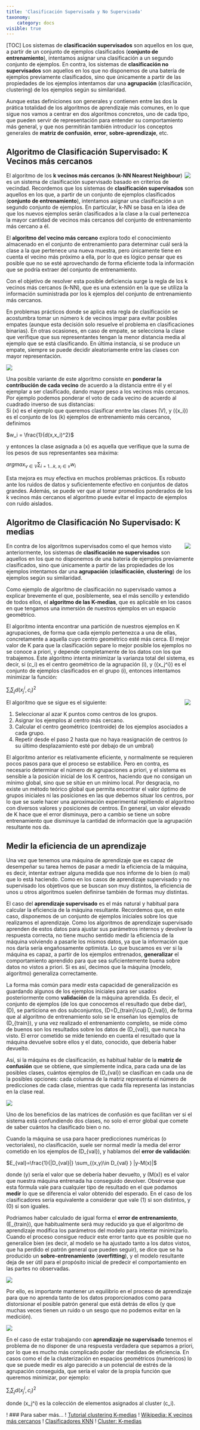 ```yaml
---
title: 'Clasificación Supervisada y No Supervisada'
taxonomy:
    category: docs
visible: true
---
```


[TOC]
Los sistemas de **clasificación supervisados** son aquellos en los que, a partir de un conjunto de ejemplos clasificados (**conjunto de entrenamiento**), intentamos asignar una clasificación a un segundo conjunto de ejemplos. En contra, los sistemas de **clasificación no supervisados** son aquellos en los que no disponemos de una batería de ejemplos previamente clasificados, sino que únicamente a partir de las propiedades de los ejemplos intentamos dar una **agrupación** (clasificación, clustering) de los ejemplos según su similaridad.

Aunque estas definiciones son generales y contienen entre las dos la prática totalidad de los algoritmos de aprendizaje más comunes, en lo que sigue nos vamos a centrar en dos algoritmos concretos, uno de cada tipo, que pueden servir de representación para entender su comportamiento más general, y que nos permitirán también introducir los conceptos generales de **matriz de confusión**, **error**, **sobre-aprendizaje**, etc.

## Algoritmo de Clasificación Supervisado: K Vecinos más cercanos

<img style="float:right;margin:0 10px 10px 0;" src="http://www.cs.us.eshttp://upload.wikimedia.org/wikipedia/commons/e/e7/KnnClassification.svg"/> El algoritmo de los **k vecinos más cercanos** (**k-NN Nearest Neighbour**) es un sistema de clasificación supervisado basado en criterios de vecindad. Recordemos que los sistemas de **clasificación supervisados** son aquellos en los que, a partir de un conjunto de ejemplos clasificados (**conjunto de entrenamiento**), intentamos asignar una clasificación a un segundo conjunto de ejemplos. En particular, k-NN se basa en la idea de que los nuevos ejemplos serán clasificados a la clase a la cual pertenezca la mayor cantidad de vecinos más cercanos del conjunto de entrenamiento más cercano a él.

El **algoritmo del vecino más cercano** explora todo el conocimiento almacenado en el conjunto de entrenamiento para determinar cuál será la clase a la que pertenece una nueva muestra, pero únicamente tiene en cuenta el vecino más próximo a ella, por lo que es lógico pensar que es posible que no se esté aprovechando de forma eficiente toda la información que se podría extraer del conjunto de entrenamiento.

Con el objetivo de resolver esta posible deficiencia surge la regla de los k vecinos más cercanos (k-NN), que es una extensión en la que se utiliza la información suministrada por los k ejemplos del conjunto de entrenamiento más cercanos.

En problemas prácticos donde se aplica esta regla de clasificación se acostumbra tomar un número k de vecinos impar para evitar posibles empates (aunque esta decisión solo resuelve el problema en clasificaciones binarias). En otras ocasiones, en caso de empate, se selecciona la clase que verifique que sus representantes tengan la menor distancia media al ejemplo que se está clasificando. En última instancia, si se produce un empate, siempre se puede decidir aleatoriamente entre las clases con mayor representación.

<img src="http://www.cs.us.eshttp://perclass.com/doc/kb/images/16_knn_decisions.png"/>

Una posible variante de este algoritmo consiste en **ponderar la contribución de cada vecino** de acuerdo a la distancia entre él y el ejemplar a ser clasificado, dando mayor peso a los vecinos más cercanos. Por ejemplo podemos ponderar el voto de cada vecino de acuerdo al cuadrado inverso de sus distancias:  
Si \(x\) es el ejemplo que queremos clasificar enntre las clases \(V\), y \(\{x_i\}\) es el conjunto de los \(k\) ejemplos de entrenamiento más cercanos, definimos

$w_i = \frac{1}{d(x,x_i)^2}$

y entonces la clase asignada a \(x\) es aquella que verifique que la suma de los pesos de sus representantes sea máxima:

$argmax_{v \in V} \sum_{i=1...k,\ x_i\in v} w_i$

Esta mejora es muy efectiva en muchos problemas prácticos. Es robusto ante los ruidos de datos y suficientemente efectivo en conjuntos de datos grandes. Además, se puede ver que al tomar promedios ponderados de los k vecinos más cercanos el algoritmo puede evitar el impacto de ejemplos con ruido aislados.

## Algoritmo de Clasificación No Supervisado: K medias

<img style="float:right;margin:0 10px 10px 0;" src="http://www.cs.us.eshttp://media.tumblr.com/tumblr_ljk6rsrrIX1qzd2hd.png"/> En contra de los algoritmos supervisados como el que hemos visto anteriormente, los sistemas de **clasificación no supervisados** son aquellos en los que no disponemos de una batería de ejemplos previamente clasificados, sino que únicamente a partir de las propiedades de los ejemplos intentamos dar una **agrupación** (**clasificación**, **clustering**) de los ejemplos según su similaridad.

Como ejemplo de algoritmo de clasificación no supervisado vamos a explicar brevemente el que, posiblemente, sea el más sencillo y extendido de todos ellos, el **algoritmo de las K-medias**, que es aplicable en los casos en que tengamos una inmersión de nuestros ejemplos en un espacio geométrico.

El algoritmo intenta encontrar una partición de nuestros ejemplos en K agrupaciones, de forma que cada ejemplo pertenezca a una de ellas, concretamente a aquella cuyo centro geométrico esté más cerca. El mejor valor de K para que la clasificación separe lo mejor posible los ejemplos no se conoce a priori, y depende completamente de los datos con los que trabajemos. Este algoritmo intenta minimizar la varianza total del sistema, es decir, si \(c_i\) es el centro geométrico de la agrupación \(i\), y \(\{x_j^i\}\) es el conjunto de ejemplos clasificados en el grupo \(i\), entonces intentamos minimizar la función:

$\sum_i \sum_j d(x_j^i,c_i)^2$

<img style="float:right;margin:0 10px 10px 0;" src="http://www.cs.us.es/~fsancho/images/2016-05/hqdefault.jpg"/> El algoritmo que se sigue es el siguiente:

1.  Seleccionar al azar K puntos como centros de los grupos.
2.  Asignar los ejemplos al centro más cercano.
3.  Calcular el centro geométrico (centroide) de los ejemplos asociados a cada grupo.
4.  Repetir desde el paso 2 hasta que no haya reasignación de centros (o su último desplazamiento esté por debajo de un umbral)

El algoritmo anterior es relativamente eficiente, y normalmente se requieren pocos pasos para que el proceso se estabilice. Pero en contra, es necesario determinar el número de agrupaciones a priori, y el sistema es sensible a la posición inicial de los K centros, haciendo que no consigan un mínimo global, sino que se sitúe en un mínimo local. Por desgracia, no existe un método teórico global que permita encontrar el valor óptimo de grupos iniciales ni las posiciones en las que debemos situar los centros, por lo que se suele hacer una aproximación experimental repitiendo el algoritmo con diversos valores y posiciones de centros. En general, un valor elevado de K hace que el error disminuya, pero a cambio se tiene un sobre entrenamiento que disminuye la cantidad de información que la agrupación resultante nos da.

## Medir la eficiencia de un aprendizaje

Una vez que tenemos una máquina de aprendizaje que es capaz de desempeñar su tarea hemos de pasar a medir la eficiencia de la máquina, es decir, intentar extraer alguna medida que nos informe de lo bien (o mal) que lo está haciendo. Como en los casos de aprendizaje supervisado y no supervisado los objetivos que se buscan son muy distintos, la eficiencia de unos u otros algoritmos suelen definirse también de formas muy distintas.

El caso del **aprendizaje supervisado** es el más natural y habitual para calcular la eficiencia de la máquina resultante. Recordemos que, en este caso, disponemos de un conjunto de ejemplos iniciales sobre los que realizamos el aprendizaje. Como los algoritmos de aprendizaje supervisado aprenden de estos datos para ajustar sus parámetros internos y devolver la respuesta correcta, no tiene mucho sentido medir la eficiencia de la máquina volviendo a pasarle los mismos datos, ya que la información que nos daría sería engañosamente optimista. Lo que buscamos es ver si la máquina es capaz, a partir de los ejemplos entrenados, **generalizar** el comportamiento aprendido para que sea suficientemente buena sobre datos no vistos a priori. Si es así, decimos que la máquina (modelo, algoritmo) generaliza correctamente. 

La forma más común para medir esta capacidad de generalización es guardando algunos de los ejemplos iniciales para ser usados posteriormente como **validación** de la máquina aprendida. Es decir, el conjunto de ejemplos (de los que conocemos el resultado que debe dar), \(D\), se particiona en dos subconjuntos, \(D=D_{train}\cup D_{val}\), de forma que al algoritmo de entrenamiento solo se le enseñan los ejemplos de \(D_{train}\), y una vez realizado el entrenamiento completo, se mide cómo de buenos son los resultados sobre los datos de \(D_{val}\), que nunca ha visto. El error cometido se mide teniendo en cuenta el resultado que la máquina devuelve sobre ellos y el dato, conocido, que debería haber devuelto.

Así, si la máquina es de clasificación, es habitual hablar de la **matriz de confusión** que se obtiene, que simplemente indica, para cada una de las posibles clases, cuántos ejemplos de \(D_{val}\) se clasifican en cada una de la posibles opciones: cada columna de la matriz representa el número de predicciones de cada clase, mientras que cada fila representa las instancias en la clase real. 

<img src="http://www.cs.us.es/~fsancho/images/2016-12/matrizconfusion.jpg"/>

Uno de los beneficios de las matrices de confusión es que facilitan ver si el sistema está confundiendo dos clases, no solo el error global que comete de saber cuántos ha clasificado bien o no. 

Cuando la máquina se usa para hacer predicciones numéricas (o vectoriales), no clasificación, suele ser normal medir la media del error cometido en los ejemplos de \(D_{val}\), y hablamos del **error de validación**:

$E_{val}=\frac{1}{|D_{val}|} \sum_{(x,y)\in D_{val} } |y-M(x)|$

donde \(y\) sería el valor que se debería haber devuelto, y \(M(x)\) es el valor que nuestra máquina entrenada ha conseguido devolver. Obsérvese que esta fórmula vale para cualquier tipo de resultado en el que podamos **medir** lo que se diferencia el valor obtenido del esperado. En el caso de los clasificadores sería equivalente a considerar que vale \(1\) si son distintos, y \(0\) si son iguales.

Podríamos haber calculado de igual forma el **error de entrenamiento**, \(E_{train}\), que habitualmente será muy reducido ya que el algoritmo de aprendizaje modifica los parámetros del modelo para intentar minimizarlo. Cuando el proceso consigue reducir este error tanto que es posible que no generalice bien (es decir, al modelo se ha ajustado tanto a los datos vistos, que ha perdido el patrón general que pueden seguir), se dice que se ha producido un **sobre-entrenamiento** (**overfitting**), y el modelo resultante deja de ser útil para el propósito inicial de predecir el comportamiento en las partes no observadas.

<img src="http://www.cs.us.es/~fsancho/images/2016-12/overfitting.jpg"/>

Por ello, es importante mantener un equilibrio en el proceso de aprendizaje para que no aprenda tanto de los datos proporcionados como para distorsionar el posible patrón general que está detrás de ellos (y que muchas veces tienen un ruido o un sesgo que no podemos evitar en la medición).

<img src="http://www.cs.us.es/~fsancho/images/2016-12/testtrain.png"/>

En el caso de estar trabajando con **aprendizaje no supervisado** tenemos el problema de no disponer de una respuesta verdadera que sepamos a priori, por lo que es mucho más complicado poder dar medidas de eficiencia. En casos como el de la clusterización en espacios geométricos (numéricos) lo que se puede medir es algo parecido a un potencial de estrés de la agrupación conseguida, que sería el valor de la propia función que queremos minimizar, por ejemplo:

$\sum_i \sum_j d(x_j^i,c_i)^2$

donde \(x_j^i\) es la colección de elementos asignados al cluster \(c_i\).

! ### Para saber más...
! [Tutorial clustering K-medias](http://home.dei.polimi.it/matteucc/Clustering/tutorial_html/kmeans.html)
! [Wikipedia: K vecinos más cercanos](https://es.wikipedia.org/wiki/K-vecinos_m%C3%A1s_cercanos)
! [Clasificadores KNN](http://www.sc.ehu.es/ccwbayes/docencia/mmcc/docs/t9knn.pdf)
! [Cluster: K-medias](http://www.uantof.cl/facultades/csbasicas/Matematicas/academicos/emartinez/magister/cluster1.pdf)
